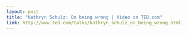 ```yaml
---
layout: post
title: "Kathryn Schulz: On being wrong | Video on TED.com"
link: http://www.ted.com/talks/kathryn_schulz_on_being_wrong.html
---
```

